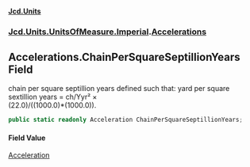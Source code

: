 #### [Jcd.Units](index.md 'index')
### [Jcd.Units.UnitsOfMeasure.Imperial](Jcd.Units.UnitsOfMeasure.Imperial.md 'Jcd.Units.UnitsOfMeasure.Imperial').[Accelerations](Accelerations.md 'Jcd.Units.UnitsOfMeasure.Imperial.Accelerations')

## Accelerations.ChainPerSquareSeptillionYears Field

chain per square septillion years defined such that: yard per square sextillion years = ch/Yyr² ×  
(22.0)/((1000.0)*(1000.0)).

```csharp
public static readonly Acceleration ChainPerSquareSeptillionYears;
```

#### Field Value
[Acceleration](Acceleration.md 'Jcd.Units.UnitTypes.Acceleration')